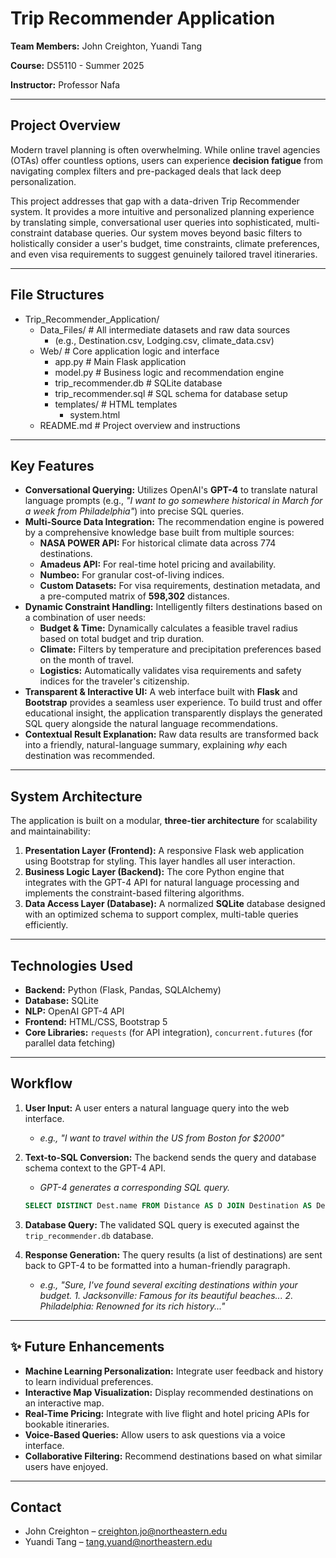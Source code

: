 # Trip Recommender Application

**Team Members:** John Creighton, Yuandi Tang

**Course:** DS5110 - Summer 2025

**Instructor:** Professor Nafa

-----

## Project Overview

Modern travel planning is often overwhelming. While online travel agencies (OTAs) offer countless options, users can experience **decision fatigue** from navigating complex filters and pre-packaged deals that lack deep personalization.

This project addresses that gap with a data-driven Trip Recommender system. It provides a more intuitive and personalized planning experience by translating simple, conversational user queries into sophisticated, multi-constraint database queries. Our system moves beyond basic filters to holistically consider a user's budget, time constraints, climate preferences, and even visa requirements to suggest genuinely tailored travel itineraries.

-----
## File Structures

* Trip_Recommender_Application/
  * Data_Files/                     # All intermediate datasets and raw data sources
    * (e.g., Destination.csv, Lodging.csv, climate_data.csv)
  * Web/                            # Core application logic and interface
    * app.py                      # Main Flask application
    * model.py                    # Business logic and recommendation engine
    * trip_recommender.db         # SQLite database
    * trip_recommender.sql        # SQL schema for database setup
    * templates/                  # HTML templates
      * system.html
  * README.md                       # Project overview and instructions


-----

## Key Features

  - **Conversational Querying:** Utilizes OpenAI's **GPT-4** to translate natural language prompts (e.g., *"I want to go somewhere historical in March for a week from Philadelphia"*) into precise SQL queries.
  - **Multi-Source Data Integration:** The recommendation engine is powered by a comprehensive knowledge base built from multiple sources:
      - **NASA POWER API:** For historical climate data across 774 destinations.
      - **Amadeus API:** For real-time hotel pricing and availability.
      - **Numbeo:** For granular cost-of-living indices.
      - **Custom Datasets:** For visa requirements, destination metadata, and a pre-computed matrix of **598,302** distances.
  - **Dynamic Constraint Handling:** Intelligently filters destinations based on a combination of user needs:
      - **Budget & Time:** Dynamically calculates a feasible travel radius based on total budget and trip duration.
      - **Climate:** Filters by temperature and precipitation preferences based on the month of travel.
      - **Logistics:** Automatically validates visa requirements and safety indices for the traveler's citizenship.
  - **Transparent & Interactive UI:** A web interface built with **Flask** and **Bootstrap** provides a seamless user experience. To build trust and offer educational insight, the application transparently displays the generated SQL query alongside the natural language recommendations.
  - **Contextual Result Explanation:** Raw data results are transformed back into a friendly, natural-language summary, explaining *why* each destination was recommended.

-----

## System Architecture

The application is built on a modular, **three-tier architecture** for scalability and maintainability:

1.  **Presentation Layer (Frontend):** A responsive Flask web application using Bootstrap for styling. This layer handles all user interaction.
2.  **Business Logic Layer (Backend):** The core Python engine that integrates with the GPT-4 API for natural language processing and implements the constraint-based filtering algorithms.
3.  **Data Access Layer (Database):** A normalized **SQLite** database designed with an optimized schema to support complex, multi-table queries efficiently.

-----

##  Technologies Used

  - **Backend:** Python (Flask, Pandas, SQLAlchemy)
  - **Database:** SQLite
  - **NLP:** OpenAI GPT-4 API
  - **Frontend:** HTML/CSS, Bootstrap 5
  - **Core Libraries:** `requests` (for API integration), `concurrent.futures` (for parallel data fetching)

-----

## Workflow

1.  **User Input:** A user enters a natural language query into the web interface.

      - *e.g., "I want to travel within the US from Boston for $2000"*

2.  **Text-to-SQL Conversion:** The backend sends the query and database schema context to the GPT-4 API.

      - *GPT-4 generates a corresponding SQL query.*

    <!-- end list -->

    ```sql
    SELECT DISTINCT Dest.name FROM Distance AS D JOIN Destination AS Dest ON D.destination_id = Dest.destination_id JOIN CostOfLiving AS Cl ON Dest.destination_id = Cl.destination_id WHERE D.origin_id = (SELECT destination_id FROM Destination WHERE name LIKE '%Boston%') AND D.distance_km <= ((2000 - 15 - (5 * Cl.daily_avg_usd)) / 0.53) AND (Dest.country_id = 193) LIMIT 5;
    ```

3.  **Database Query:** The validated SQL query is executed against the `trip_recommender.db` database.

4.  **Response Generation:** The query results (a list of destinations) are sent back to GPT-4 to be formatted into a human-friendly paragraph.

      - *e.g., "Sure, I've found several exciting destinations within your budget. 1. Jacksonville: Famous for its beautiful beaches... 2. Philadelphia: Renowned for its rich history..."*

-----

## ✨ Future Enhancements

  - **Machine Learning Personalization:** Integrate user feedback and history to learn individual preferences.
  - **Interactive Map Visualization:** Display recommended destinations on an interactive map.
  - **Real-Time Pricing:** Integrate with live flight and hotel pricing APIs for bookable itineraries.
  - **Voice-Based Queries:** Allow users to ask questions via a voice interface.
  - **Collaborative Filtering:** Recommend destinations based on what similar users have enjoyed.

-----

## Contact

  - John Creighton – creighton.jo@northeastern.edu
  - Yuandi Tang – tang.yuand@northeastern.edu
